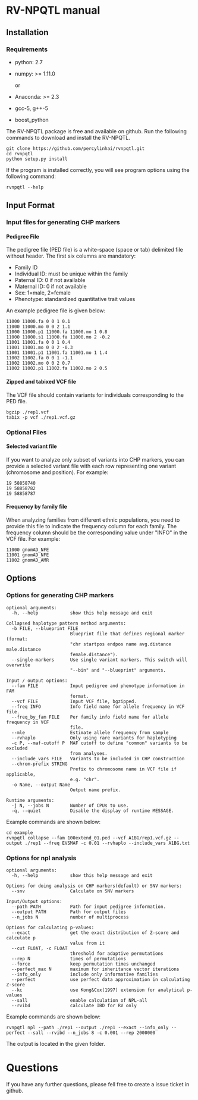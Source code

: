 # RV-NPQTL manual

## Installation

### Requirements

+ python: 2.7

+ numpy: >= 1.11.0

  or

+ Anaconda: >= 2.3

+ gcc-5, g++-5

+ boost_python

The RV-NPQTL package is free and available on github.  Run the following commands to download and install the RV-NPQTL.

``` shell
git clone https://github.com/percylinhai/rvnpqtl.git
cd rvnpqtl
python setup.py install 
```

If the program is installed correctly, you will see program options using the following command:

```shell
rvnpqtl --help
```



## Input Format

### Input files for generating CHP markers

#### Pedigree File

The pedigree file (PED file) is a white-space (space or tab) delimited file without header. The first six columns are mandatory:

+ Family ID     
+ Individual ID: must be unique within the family     
+ Paternal ID: 0 if not available 
+ Maternal ID: 0 if not available 
+ Sex:  1=male, 2=female   
+ Phenotype: standardized quantitative trait values

An example pedigree file is given below:

```
11000 11000.fa 0 0 1 0.1
11000 11000.mo 0 0 2 1.1
11000 11000.p1 11000.fa 11000.mo 1 0.8
11000 11000.s1 11000.fa 11000.mo 2 -0.2
11001 11001.fa 0 0 1 0.4
11001 11001.mo 0 0 2 -0.3
11001 11001.p1 11001.fa 11001.mo 1 1.4
11002 11002.fa 0 0 1 -1.1
11002 11002.mo 0 0 2 0.7
11002 11002.p1 11002.fa 11002.mo 2 0.5
```
#### Zipped and tabixed VCF file
The VCF file should contain variants for individuals corresponding to the PED file.

```
bgzip ./rep1.vcf
tabix -p vcf ./rep1.vcf.gz
```





### Optional Files

#### Selected variant file

If you want to analyze only subset of variants into CHP markers, you can provide a selected variant file with each row representing one variant (chromosome and position). For example:

```
19 58858740
19 58858782
19 58858787
```

#### Frequency by family file

When analyzing families from different ethnic populations, you need to provide this file to indicate the frequency column for each family. The frequency column should be the corresponding value under "INFO" in the VCF file. For example:

```
11000 gnomAD_NFE
11001 gnomAD_NFE
11002 gnomAD_AMR
```

## Options

### Options for generating CHP markers

```
optional arguments:
  -h, --help            show this help message and exit

Collapsed haplotype pattern method arguments:
  -b FILE, --blueprint FILE
                        Blueprint file that defines regional marker (format:
                        "chr startpos endpos name avg.distance male.distance
                        female.distance").
  --single-markers      Use single variant markers. This switch will overwrite
                        "--bin" and "--blueprint" arguments.

Input / output options:
  --fam FILE            Input pedigree and phenotype information in FAM
                        format.
  --vcf FILE            Input VCF file, bgzipped.
  --freq INFO           Info field name for allele frequency in VCF file.
  --freq_by_fam FILE    Per family info field name for allele frequency in VCF
                        file.
  --mle                 Estimate allele frequency from sample
  --rvhaplo             Only using rare variants for haplotyping
  -c P, --maf-cutoff P  MAF cutoff to define "common" variants to be excluded
                        from analyses.
  --include_vars FILE   Variants to be included in CHP construction
  --chrom-prefix STRING
                        Prefix to chromosome name in VCF file if applicable,
                        e.g. "chr".
  -o Name, --output Name
                        Output name prefix.

Runtime arguments:
  -j N, --jobs N        Number of CPUs to use.
  -q, --quiet           Disable the display of runtime MESSAGE.
```

Example commands are shown below:

```shell
cd example
rvnpqtl collapse --fam 100extend_01.ped --vcf A1BG/rep1.vcf.gz --output ./rep1 --freq EVSMAF -c 0.01 --rvhaplo --include_vars A1BG.txt 
```

### Options for npl analysis

```
optional arguments:
  -h, --help            show this help message and exit

Options for doing analysis on CHP markers(default) or SNV markers:
  --snv                 Calculate on SNV markers

Input/Output options:
  --path PATH           Path for input pedigree information.
  --output PATH         Path for output files
  --n_jobs N            number of multiprocess

Options for calculating p-values:
  --exact               get the exact distribution of Z-score and calculate p
                        value from it
  --cut FLOAT, -c FLOAT
                        threshold for adaptive permutations
  --rep N               times of permutations
  --force               keep permutation times unchanged
  --perfect_max N       maximum for inheritance vector iterations
  --info_only           include only informative families
  --perfect             use perfect data approximation in calculating Z-score
  --kc                  use Kong&Cox(1997) extension for analytical p-values
  --sall                enable calculation of NPL-all
  --rvibd               calculate IBD for RV only
```

Example commands are shown below:

```shell
rvnpqtl npl --path ./rep1 --output ./rep1 --exact --info_only --perfect --sall --rvibd --n_jobs 8 -c 0.001 --rep 2000000

```

The output is located in the given folder.

# Questions

If you have any further questions, please fell free to create a issue ticket in github. 
